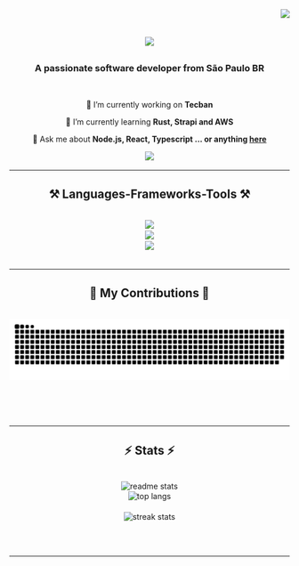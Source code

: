 <img align="right" src="https://visitor-badge.laobi.icu/badge?page_id=viniciussantos45.viniciussantos45" />

<h1 align="center">
    <img src="https://readme-typing-svg.herokuapp.com/?font=Righteous&size=35&center=true&vCenter=true&width=500&height=70&duration=4000&lines=Hi+There!+👋;+I'm+Vinicius+Gomes!+🇧🇷;" />
</h1>

<h3 align="center">A passionate software developer from São Paulo BR</h3>

<br/>

<div align="center">
 
 🔭 I’m currently working on **Tecban**
 
 🌱 I’m currently learning **Rust, Strapi and AWS**

💬 Ask me about **Node.js, React, Typescript ... or anything [here](https://github.com/viniciussantos45/viniciussantos45/issues)**

 </div>
 
<div align="center"> 
  <a href="https://www.linkedin.com/in/vinicius-gomes-384397156/?locale=en_US" target="_blank">
    <img src="https://img.shields.io/badge/LinkedIn-0077B5?style=for-the-badge&logo=linkedin&logoColor=white" target="_blank" />
  </a>
</div>

 <hr/>
 
<h2 align="center">⚒️ Languages-Frameworks-Tools ⚒️</h2>
<br/>
<div align="center">
    <img src="https://skillicons.dev/icons?i=react,html,css,vscode,github,figma,tailwind,git,ps,jquery" /> <br>
    <img src="https://skillicons.dev/icons?i=nodejs,javascript,typescript,rust,python,php,mysql,postgres" /><br/>
    <img src="https://skillicons.dev/icons?i=aws,docker,express,mongodb,nextjs,nestjs,prisma,redis,nginx,jest" /><br>
</div>

<br/>
<hr/>

<div align="center">
  <h2>🐍 My Contributions 🐍</h2>
  <br>
  <img alt="snake eating my contributions" src="https://raw.githubusercontent.com/viniciussantos45/viniciussantos45/output/github-contribution-grid-snake.svg" />
  
  <br/><br/><br/>
</div>

<hr/>

<h2 align="center">⚡ Stats ⚡</h2>
<br>
<div align=center>
  <img width=390 src="https://github-readme-stats.vercel.app/api?username=viniciussantos45&count_private=true&show_icons=true&theme=react&rank_icon=github&border_radius=10" alt="readme stats" />
  <br/>
  
  <img width=390 align="center" src="https://github-readme-streak-stats.herokuapp.com/?user=viniciussantos45&hide=HTML&langs_count=8&layout=compact&theme=react&border_radius=10&exclude_repo=github-readme-stats" alt="top langs" />
  <br/>
  
  <img width=390 src="https://github-readme-stats.vercel.app/api/top-langs/?username=viniciussantos45&theme=react&show_icons=true&layout=compact&border_radius=10" alt="streak stats" style="padding-top:20px;"/>
</div>

<br/><br/>

<hr/>

<br/>

<br/>
